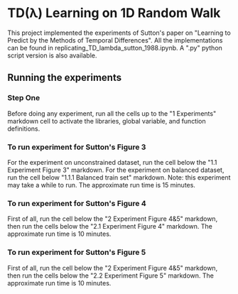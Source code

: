 # TD(λ) Learning on 1D Random Walk 
This project implemented the experiments of Sutton's paper on "Learning to Predict by the Methods of Temporal Differences". All the implementations can be found in replicating_TD_lambda_sutton_1988.ipynb. A ".py" python script version is also available.  
## Running the experiments
### Step One
Before doing any experiment, run all the cells up to the "1 Experiments" markdown cell to activate the libraries, global variable, and function definitions. 
### To run experiment for Sutton's Figure 3
For the experiment on unconstrained dataset, run the cell below the "1.1 Experiment Figure 3" markdown. For the experiment on balanced dataset, run the cell below "1.1.1 Balanced train set" markdown. Note: this experiment may take a while to run. The approximate run time is 15 minutes.   
### To run experiment for Sutton's Figure 4
First of all, run the cell below the "2 Experiment Figure 4&5" markdown, then run the cells below the "2.1 Experiment Figure 4" markdown. The approximate run time is 10 minutes. 
### To run experiment for Sutton's Figure 5
First of all, run the cell below the "2 Experiment Figure 4&5" markdown, then run the cells below the "2.2 Experiment Figure 5" markdown. The approximate run time is 10 minutes.

